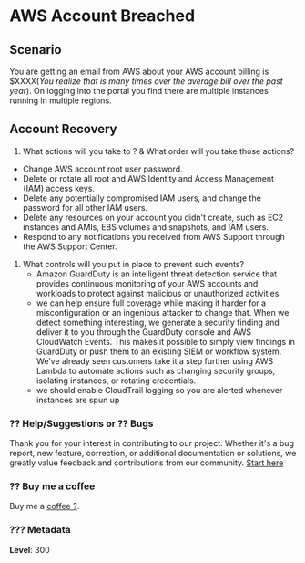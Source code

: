 # AWS Account Breached

## Scenario

You are getting an email from AWS about your AWS account billing is $XXXX(_You realize that is many times over the average bill over the past year_). On logging into the portal you find there are multiple instances running in multiple regions.

## Account Recovery

1. What actions will you take to ? & What order will you take those actions?

- Change  AWS account root user password.
- Delete or rotate all root and AWS Identity and Access Management (IAM) access keys.
- Delete any potentially compromised IAM users, and change the password for all other IAM users.
- Delete any resources on your account you didn't create, such as EC2 instances and AMIs, EBS volumes and snapshots, and IAM users.
- Respond to any notifications you received from AWS Support through the AWS Support Center.
  
1. What controls will you put in place to prevent such events?
   - Amazon GuardDuty is an intelligent threat detection service that provides continuous monitoring of your AWS accounts and    workloads to protect against malicious or unauthorized activities.
   - we can help ensure full coverage while making it harder for a misconfiguration or an ingenious attacker to change that. When we detect something interesting, we generate a security finding and deliver it to you through the GuardDuty console and AWS CloudWatch Events. This makes it possible to simply view findings in GuardDuty or push them to an existing SIEM or workflow system. We’ve already seen customers take it a step further using AWS Lambda to automate actions such as changing security groups, isolating instances, or rotating credentials.
   - we should enable CloudTrail logging so you are alerted whenever instances are spun up

### ?? Help/Suggestions or ?? Bugs

Thank you for your interest in contributing to our project. Whether it's a bug report, new feature, correction, or additional documentation or solutions, we greatly value feedback and contributions from our community. [Start here][200]

### ?? Buy me a coffee

Buy me a [coffee ?][900].

### ??? Metadata

**Level**: 300

[100]: https://www.udemy.com/course/aws-cloud-development-kit-from-beginner-to-professional/?referralCode=E15D7FB64E417C547579

[200]: https://github.com/miztiik/aws-real-time-use-cases/issues

[900]: https://ko-fi.com/miztiik
